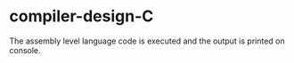 # compiler-design-C
The assembly level language code is executed and the output is printed on console. 
